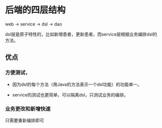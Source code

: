 # 后端的四层结构

web -> service -> dsl -> dao


dsl层是原子特性的，比如新增患者，更新患者，而service层根据业务编排dsl的方法。


## 优点

### 方便测试，

* 因为dsl的每个方法（用Java的方法表示一个dsl功能）的功能单一。

* service的测试也更简单，可以隔离dsl，只测试业务的编排。

### 业务更改和新增快速
只需要重新编排即可